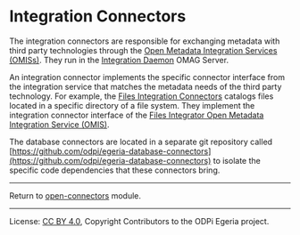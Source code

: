 <!-- SPDX-License-Identifier: CC-BY-4.0 -->
<!-- Copyright Contributors to the ODPi Egeria project. -->

# Integration Connectors

The integration connectors are responsible for exchanging metadata with third
party technologies through the [Open Metadata Integration Services (OMISs)](../../../integration-services).
They run in the [Integration Daemon](../../../admin-services/docs/concepts/integration-daemon.md)
OMAG Server.

An integration connector implements the specific connector interface from the integration
service that matches the metadata needs of the third party technology.
For example, the [Files Integration Connectors](files-integration-connectors)
catalogs files located in a specific directory of a file system.
They implement the integration connector interface of the
[Files Integrator Open Metadata Integration Service (OMIS)](../../../integration-services/files-integrator).

The database connectors are located in a separate git repository called 
[https://github.com/odpi/egeria-database-connectors](https://github.com/odpi/egeria-database-connectors)
to isolate the specific code dependencies that these connectors bring.

----

Return to [open-connectors](..) module.

----
License: [CC BY 4.0](https://creativecommons.org/licenses/by/4.0/),
Copyright Contributors to the ODPi Egeria project.